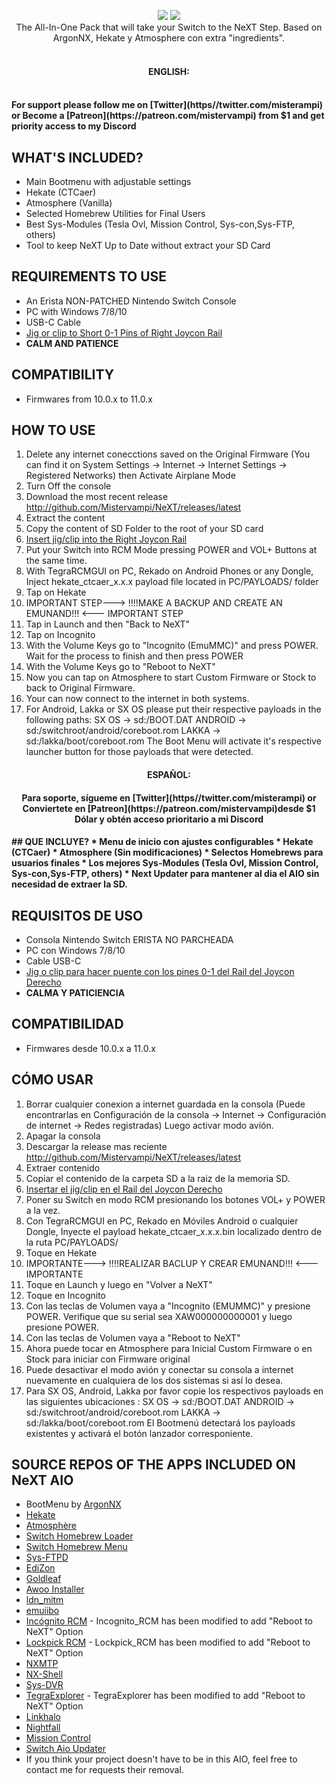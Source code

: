 <p align="center">
<a href="https://github.com/Vampitech/NeXT/releases">
<image src="https://user-images.githubusercontent.com/43819059/108298211-92e6bf80-716a-11eb-8f0c-1bdd2f578300.jpg"></a>
<image src="https://user-images.githubusercontent.com/43819059/108298214-937f5600-716a-11eb-8f79-5ddf897b625f.jpg"></a>
<br>
The All-In-One Pack that will take your Switch to the NeXT Step. Based on ArgonNX, Hekate y Atmosphere con extra "ingredients".
<br>
<br>
</p>

<h4 align="center">ENGLISH:<h4>
<br>
For support please follow me on [Twitter](https//twitter.com/misterampi) or Become a [Patreon](https://patreon.com/mistervampi) from $1 and get priority access to my Discord
  
## WHAT'S INCLUDED?
* Main Bootmenu with adjustable settings
* Hekate (CTCaer)
* Atmosphere (Vanilla)
* Selected Homebrew Utilities for Final Users
* Best Sys-Modules (Tesla Ovl, Mission Control, Sys-con,Sys-FTP, others)
* Tool to keep NeXT Up to Date without extract your SD Card

## REQUIREMENTS TO USE
* An Erista NON-PATCHED Nintendo Switch Console
* PC with Windows 7/8/10
* USB-C Cable 
* [Jig or clip to Short 0-1 Pins of Right Joycon Rail](https://user-images.githubusercontent.com/43819059/108305615-65087780-7178-11eb-954f-2e5b2c0682a3.png)
* **CALM AND PATIENCE**

## COMPATIBILITY
* Firmwares from 10.0.x to 11.0.x

## HOW TO USE
1. Delete any internet conecctions saved on the Original Firmware (You can find it on System Settings -> Internet -> Internet Settings -> Registered Networks) then Activate Airplane Mode 
2. Turn Off the console
3. Download the most recent release http://github.com/Mistervampi/NeXT/releases/latest
4. Extract the content
5. Copy the content of SD Folder to the root of your SD card
6. [Insert jig/clip into the Right Joycon Rail](https://user-images.githubusercontent.com/43819059/108305615-65087780-7178-11eb-954f-2e5b2c0682a3.png)
7. Put your Switch into RCM Mode pressing POWER and VOL+ Buttons at the same time.
8. With TegraRCMGUI on PC, Rekado on Android Phones or any Dongle, Inject hekate_ctcaer_x.x.x payload file located in PC/PAYLOADS/ folder
9. Tap on Hekate
10. IMPORTANT STEP--->  !!!!MAKE A BACKUP AND CREATE AN EMUNAND!!! <--- IMPORTANT STEP
11. Tap in Launch and then "Back to NeXT"
12. Tap on Incognito
13. With the Volume Keys go to "Incognito (EmuMMC)" and press POWER. Wait for the process to finish and then press POWER
14. With the Volume Keys go to "Reboot to NeXT"
15. Now you can tap on Atmosphere to start Custom Firmware or Stock to back to Original Firmware.
16. Your can now connect to the internet in both systems.
17. For Android, Lakka or SX OS please put their respective payloads in the following paths:
SX OS -> sd:/BOOT.DAT
ANDROID -> sd:/switchroot/android/coreboot.rom
LAKKA -> sd:/lakka/boot/coreboot.rom
The Boot Menu will activate it's respective launcher button for those payloads that were detected.

<h4 align="center">ESPAÑOL:<h4>
<h4 align="center">Para soporte, sígueme en [Twitter](https//twitter.com/misterampi) or Conviertete en [Patreon](https://patreon.com/mistervampi)desde $1 Dólar y obtén acceso prioritario a mi Discord<h4>
## QUE INCLUYE?
* Menu de inicio con ajustes configurables
* Hekate (CTCaer)
* Atmosphere (Sin modificaciones)
* Selectos Homebrews para usuarios finales
* Los mejores Sys-Modules (Tesla Ovl, Mission Control, Sys-con,Sys-FTP, others)
* Next Updater para mantener al dia el AIO sin necesidad de extraer la SD.

## REQUISITOS DE USO
* Consola Nintendo Switch ERISTA NO PARCHEADA
* PC con Windows 7/8/10
* Cable USB-C
* [Jig o clip para hacer puente con los pines 0-1 del Rail del Joycon Derecho](https://user-images.githubusercontent.com/43819059/108305615-65087780-7178-11eb-954f-2e5b2c0682a3.png)
* **CALMA Y PATICIENCIA**

## COMPATIBILIDAD
* Firmwares desde 10.0.x a 11.0.x

## CÓMO USAR
1. Borrar cualquier conexion a internet guardada en la consola (Puede encontrarlas en Configuración de la consola -> Internet -> Configuración de internet -> Redes registradas) Luego activar modo avión.
2. Apagar la consola
3. Descargar la release mas reciente http://github.com/Mistervampi/NeXT/releases/latest
4. Extraer contenido
5. Copiar el contenido de la carpeta SD a la raiz de la memoria SD.
6. [Insertar el jig/clip en el Rail del Joycon Derecho](https://user-images.githubusercontent.com/43819059/108305615-65087780-7178-11eb-954f-2e5b2c0682a3.png)
7. Poner su Switch en modo RCM presionando los botones VOL+ y POWER a la vez.
8. Con TegraRCMGUI en PC, Rekado en Móviles Android o cualquier Dongle, Inyecte el payload hekate_ctcaer_x.x.x.bin localizado dentro de la ruta PC/PAYLOADS/
9. Toque en Hekate
10. IMPORTANTE--->  !!!!REALIZAR BACLUP Y CREAR EMUNAND!!! <--- IMPORTANTE
11. Toque en Launch y luego en "Volver a NeXT"
12. Toque en Incognito
13. Con las teclas de Volumen vaya a "Incognito (EMUMMC)" y presione POWER. Verifique que su serial sea XAW000000000001 y luego presione POWER.
14. Con las teclas de Volumen vaya a "Reboot to NeXT"
15. Ahora puede tocar en Atmosphere para Inicial Custom Firmware o en Stock para iniciar con Firmware original
16. Puede desactivar el modo avión y conectar su consola a internet nuevamente en cualquiera de los dos sistemas si así lo desea.
17. Para SX OS, Android, Lakka por favor copie los respectivos payloads en las siguientes ubicaciones :
SX OS -> sd:/BOOT.DAT
ANDROID -> sd:/switchroot/android/coreboot.rom
LAKKA -> sd:/lakka/boot/coreboot.rom
El Bootmenú detectará los payloads existentes y activará el botón lanzador corresponiente.


## SOURCE REPOS OF THE APPS INCLUDED ON NeXT AIO
* BootMenu by [ArgonNX](https://github.com/Guillem96/argon-nx)
* [Hekate](https://github.com/CTCaer/hekate)
* [Atmosphère](https://github.com/Atmosphere-NX/Atmosphere)
* [Switch Homebrew Loader](https://github.com/switchbrew/nx-hbloader)
* [Switch Homebrew Menu](https://github.com/switchbrew/nx-hbmenu)
* [Sys-FTPD](https://github.com/jakibaki/sys-ftpd) 
* [EdiZon](https://github.com/thomasnet-mc/EdiZon)
* [Goldleaf](https://github.com/XorTroll/Goldleaf)
* [Awoo Installer](https://github.com/Huntereb/Awoo-Installer)
* [ldn_mitm](https://github.com/spacemeowx2/ldn_mitm)
* [emuiibo](https://github.com/XorTroll/emuiibo)
* [Incógnito RCM](https://github.com/jimzrt/Incognito_RCM) - Incognito_RCM has been modified to add "Reboot to NeXT" Option
* [Lockpick RCM](https://github.com/shchmue/Lockpick_RCM) - Lockpick_RCM has been modified to add "Reboot to NeXT" Option
* [NXMTP](https://github.com/liuervehc/nxmtp/)
* [NX-Shell](https://github.com/joel16/NX-Shell)
* [Sys-DVR](https://github.com/exelix11/SysDVR/)
* [TegraExplorer](https://github.com/suchmememanyskill/TegraExplorer/) - TegraExplorer has been modified to add "Reboot to NeXT" Option
* [Linkhalo](https://github.com/rdmrocha/linkalho)
* [Nightfall](https://github.com/D3fau4/NightFall)
* [Mission Control](https://github.com/ndeadly/MissionControl)
* [Switch Aio Updater](https://github.com/HamletDuFromage/aio-switch-updater)
* If you think your project doesn't have to be in this AIO, feel free to contact me for requests their removal.

